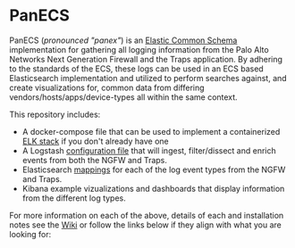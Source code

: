 # **PanECS**  

PanECS (_pronounced "panex"_) is an [Elastic Common Schema](https://www.elastic.co/blog/introducing-the-elastic-common-schema) implementation for gathering all logging information from the Palo Alto Networks Next Generation Firewall and the Traps application. By adhering to the standards of the ECS, these logs can be used in an ECS based Elasticsearch implementation and utilized to perform searches against, and create visualizations for, common data from differing vendors/hosts/apps/device-types all within the same context.    

This repository includes:
- A docker-compose file that can be used to implement a containerized [ELK stack](https://www.elastic.co/webinars/introduction-elk-stack) if you don't already have one
- A Logstash [configuration file](install/logstash/palo-alto-networks.conf) that will ingest, filter/dissect and enrich events from both the NGFW and Traps.
- Elasticsearch [mappings](https://github.com/PaloAltoNetworks/PanECS/install/elasticsearch/mappings) for each of the log event types from the NGFW and Traps.
- Kibana example vizualizations and dashboards that display information from the different log types.


For more information on each of the above, details of each and installation notes see the [Wiki](https://github.com/PaloAltoNetworks/PanECS/wiki) or follow the links below if they align with what you are looking for:


